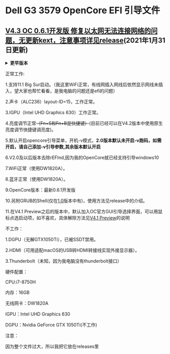 # Dell G3 3579 OpenCore EFI 引导文件

## <b><a href="https://github.com/VersionZKP2356/Dell-G3-3579-OpenCore-Boot-File/releases/tag/V4.3">V4.3 OC 0.6.1开发版 修复以太网无法连接网络的问题，无更新kext，注意事项详见release</a></b>(2021年1月31日更新)

<details><summary><b>更早版本</b></summary> 

> <b><a href="https://github.com/VersionZKP2356/Dell-G3-3579-OpenCore-Boot-File/releases/tag/V4.2">V4.2 OC 0.6.1开发版 kext更新至12月19日最新版，无大变化</a></b>(2020年12月19日更新)

> <b><a href="https://github.com/VersionZKP2356/Dell-G3-3579-OpenCore-Boot-File/releases/tag/V4.1">V4.1 Preview OC 0.6.1开发版 8月14日编译版(支持Big Sur引导)</a></b>(2020年8月15日更新)

> <b><a href="https://github.com/VersionZKP2356/Dell-G3-3579-OpenCore-Boot-File/releases/tag/V4.0">V4.0 Preview OC 0.6.1开发版(支持Big Sur引导)</a></b>(2020年8月13日更新)

> <b><a href="https://github.com/VersionZKP2356/Dell-G3-3579-OpenCore-Boot-File/releases/tag/V3.0">V3.0 OC 0.6.0正式版(支持Big Sur引导)</a></b>(2020年8月10日更新)

> <b><a href="https://github.com/VersionZKP2356/Dell-G3-3579-OpenCore-Boot-File/releases/tag/V2.0">V2.0 Preview OC 0.6.0开发版(需升级kext才支持big sur)</a></b>(2020年8月10日更新)

> <b><a href="https://github.com/VersionZKP2356/Dell-G3-3579-OpenCore-Boot-File/releases/tag/V1.0">V1.0 OC 0.0.4(带有GRUB Shell)</a></b>(2020年4月8日更新)

</details>

正常工作:

1.支持11.1 Big Sur启动。（我这里WiFi正常，有线网插入网线后依然显示网线未插入，望大家也帮忙看看，是我电脑的问题还是efi的问题）

2.声卡（ALC236）layout-ID=15，工作正常。

3.IGPU（Intel UHD Graphics 630）工作正常。

4.亮度调节正常<s>（Fn+S和Fn+B是快捷键）</s>(目前已经可以在V4.2版本中使用原生亮度调节快捷键调亮度)。

5.默认开启opencore引导菜单，开机-v模式，<b>2.0版本默认未开启-v跑码，如需开启，请自己添加-v引导参数,其余版本默认开启</b>

6.V2.0及以后版本去除rEFInd,因为我的OpenCore就已经支持引导windows10

7.WiFi正常（使用DW1820A）。

8.蓝牙正常（使用DW1820A）。

9.OpenCore版本：最新0.6.1开发版

10.另附GRUB的Shell(仅在<a href="https://github.com/VersionZKP2356/Dell-G3-3579-OpenCore-Boot-File/releases/tag/V1.0">1.0</a>版本中有)，使用方法见release中的介绍。

11.在V4.1 Preview之后的版本中，默认加入OC官方GUI引导选择界面，可以用鼠标点选启动项，如不喜欢，具体解除方法见<a href="https://github.com/VersionZKP2356/Dell-G3-3579-OpenCore-Boot-File/releases/tag/V4.1">V4.1 Preview</a>的说明

不工作：

1.DGPU（无解GTX1050Ti），已被SSDT禁用。

2.HDMI（可用适配macOS的USB转HDMI转接线实现外接显示器）。

3.Thunderbolt（未知，因为我电脑没有thunderbolt接口）

硬件配置：

CPU:i7-8750H

内存：16GB

无线网卡：DW1820A

IGPU：Intel UHD Graphics 630

DGPU：Nvidia GeForce GTX 1050Ti(不工作)

注意：

因为整个文件过大，所以我把它放在releases里

